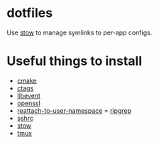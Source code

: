 dotfiles
========

Use [stow](https://www.gnu.org/software/stow/) to manage symlinks to per-app configs.

# Useful things to install

- [cmake](https://cmake.org/download/)
- [ctags](http://ctags.sourceforge.net)
- [libevent](http://libevent.org)
- [openssl](http://openssl.org)
- [reattach-to-user-namespace](https://github.com/ChrisJohnsen/tmux-MacOSX-pasteboard)
= [ripgrep](https://github.com/BurntSushi/ripgrep/releases)
- [sshrc](https://github.com/Russell91/sshrc)
- [stow](https://www.gnu.org/software/stow/)
- [tmux](https://github.com/tmux/tmux/releases)
